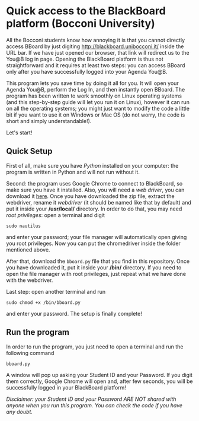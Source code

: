 # Quick access to the BlackBoard platform (Bocconi University)

All the Bocconi students know how annoying it is that you cannot directly access BBoard by just digiting http://blackboard.unibocconi.it/ inside the URL bar. If we have just opened our browser, that link will redirect us to the You@B log in page. Opening the BlackBoard platform is thus not straightforward and it requires at least two steps: you can access BBoard only after you have successfully logged into your Agenda You@B.

This program lets you save time by doing it all for you. It will open your Agenda You@B, perform the Log In, and then instantly open BBoard. The program has been written to work smoothly on Linux operating systems (and this step-by-step guide will let you run it on Linux), however it can run on all the operating systems; you might just want to modify the code a little bit if you want to use it on Windows or Mac OS (do not worry, the code is short and simply understandable!).

Let's start!

## Quick Setup

First of all, make sure you have *Python* installed on your computer: the program is written in Python and will not run without it.

Second: the program uses Google Chrome to connect to BlackBoard, so make sure you have it installed. Also, you will need a *web driver*, you can download it [here](http://chromedriver.chromium.org/). Once you have downloaded the zip file, extract the webdriver, rename it *webdriver* (it should be named like that by default) and put it inside your **/usr/local/** directory.
In order to do that, you may need *root privileges*: open a terminal and digit

```sudo nautilus```

and enter your password; your file manager will automatically open giving you root privileges. Now you can put the chromedriver inside the folder mentioned above.

After that, download the `bboard.py` file that you find in this repository. Once you have downloaded it, put it inside your **/bin/** directory. If you need to open the file manager with root privileges, just repeat what we have done with the webdriver.

Last step: open another terminal and run

```sudo chmod +x /bin/bboard.py```

and enter your password. The setup is finally complete!

## Run the program

In order to run the program, you just need to open a terminal and run the following command

```bboard.py```

A window will pop up asking your Student ID and your Password. If you digit them correctly, Google Chrome will open and, after few seconds, you will be successfully logged in your BlackBoard platform!

_Disclaimer: your Student ID and your Password ARE NOT shared with anyone when you run this program. You can check the code if you have any doubt._
